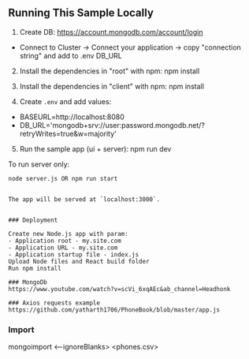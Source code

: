 ## Running This Sample Locally

1. Create DB: https://account.mongodb.com/account/login

-  Connect to Cluster -> Connect your application -> copy "connection string" and add to .env DB_URL

2. Install the dependencies in "root" with npm: npm install

3. Install the dependencies in "client" with npm: npm install

4. Create `.env` and add values:

-  BASEURL=http://localhost:8080
-  DB_URL='mongodb+srv://user:password.mongodb.net/?retryWrites=true&w=majority'

5. Run the sample app (ui + server): npm run dev

To run server only:

```
node server.js OR npm run start


The app will be served at `localhost:3000`.


### Deployment

Create new Node.js app with param:
- Application root - my.site.com
- Application URL - my.site.com
- Application startup file - index.js
Upload Node files and React build folder
Run npm install

### MongoDb
https://www.youtube.com/watch?v=scVi_6xqAEc&ab_channel=Headhonk

### Axios requests example
https://github.com/yatharth1706/PhoneBook/blob/master/app.js
```

### Import

mongoimport <--ignoreBlanks> <connection-string> <phones.csv>
